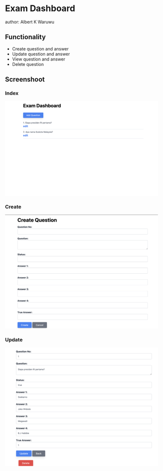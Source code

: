 # Exam Dashboard

author: Albert K Waruwu

## Functionality
- Create question and answer
- Update question and answer
- View question and answer
- Delete question

## Screenshoot
### Index
![index](./screenshoots/index.png)
### Create
![create](./screenshoots/create.png)
### Update
![update](./screenshoots/update.png)